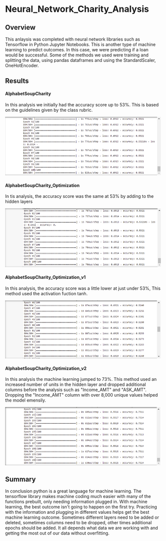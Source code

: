 # Neural_Network_Charity_Analysis

## Overview

This anlaysis was completed with neural network libraries such as Tensorflow in Python Jupyter Notebooks. This is another type of machine learning to predict outcomes. In this case, we were predicting if a loan would be successful. Some of the methods we used were training and splitting the data, using pandas dataframes and using the StandardScaler, OneHotEncoder. 


## Results

#### AlphabetSoupCharity
In this analysis we initially had the accuracy score up to 53%. This is based on the guidelines given by the class rubric. 

![PyBer_Summary_df](/Images/Epoch.PNG)

#### AlphabetSoupCharity_Optimization
In tis analysis, the accuracy score was the same at 53% by adding to the hidden layers

![PyBer_Summary_df](/Images/Epoch_Optimization.PNG)

#### AlphabetSoupCharity_Optimization_v1
In this analysis, the accuracy score was a little lower at just under 53%, This method used the activation fuction tanh.

![PyBer_Summary_df](/Images/Epoch_Optimization_v1.PNG)

#### AlphabetSoupCharity_Optimization_v2
In this analysis the machine learning jumped to 73%. This method used an increased number of units in the hidden layer and dropped additional columns before the analysis such as "Income_AMT" and "ASK_AMT". Dropping the "Income_AMT" column with over 8,000 unique values helped the model emensily.

![PyBer_Summary_df](/Images/Epoch_Optimization_v2.PNG)



## Summary
In conclusion python is a great language for machine learning. The tensorflow library makes machine coding much easier with many of the functions prebuilt, only needing information plugged in. With machine learning, the best outcome isn't going to happen on the first try. Practicing with the information and plugging in different values helps get the best machine learning outcome. Sometimes different layers need to be added or deleted, sometimes columns need to be dropped, other times additional epochs should be added. It all depends what data we are working with and getting the most out of our data without overfitting.

